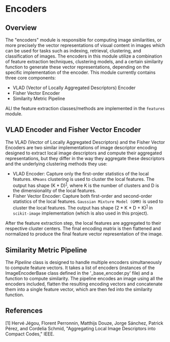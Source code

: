 # Encoders 

## Overview
The "encoders" module is responsible for computing image similarities, or more precisely the vector representations of visual content in 
images which can be used for tasks such as indexing, retrieval, clustering, and classification of images. The encoders in this module utilize 
a combination of feature extraction techniques, clustering models, and a certain similarity function to generate these vector representations, 
depending on the specific implementation of the encoder.
This module currently contains three core components:
- VLAD (Vector of Locally Aggregated Descriptors) Encoder
- Fisher Vector Encoder
- Similarity Metric Pipeline

ALl the feature extraction classes/methods are implemented in the `features` module.

## VLAD Encoder and Fisher Vector Encoder
The VLAD (Vector of Locally Aggregated Descriptors) and the Fisher Vector Encoders are two similar implementations of image descriptor 
encoding designed to extract local image descriptors and compute their aggregated representations, but they
differ in the way they aggregate these descriptors and the underlying clustering methods they use:

- VLAD Encoder: Capture only the first-order statistics of the local features. `KMeans` clustering is used to cluster
  the local features.
  The output has shape (K * D)<sup>[1](#references)</sup>, where K is the number of clusters and D is the
  dimensionality of the local features.
- Fisher Vector Encoder: Capture both first-order and second-order statistics of the local features.
  `Gaussian Mixture Model (GMM)` is used to cluster the local features.
  The output has shape (2 * K * D + K)<sup>[1](#references)</sup> in `scikit-image` implementation (which is also used
  in this project).

After the feature extraction step, the local features are aggregated to their respective cluster centers. The final
encoding matrix is then flattened and normalized to produce the final feature vector representation of the image. 

## Similarity Metric Pipeline
The _Pipeline_ class is designed to handle multiple encoders simultaneously to compute feature vectors. It takes 
a list of encoders (instances of the ImageEncoderBase class defined in the '_base_encoder.py' file) and a function
to compute similarity. The pipeline encodes an image using all the encoders included, flatten the resulting 
encoding vectors and concatenate them into a single feature vector, which are then fed into the similarity function.

## References
[1] Hervé Jégou, Florent Perronnin, Matthijs Douze, Jorge Sánchez, Patrick Pérez, and Cordelia Schmid, "Aggregating Local Image Descriptors into Compact Codes," IEEE.